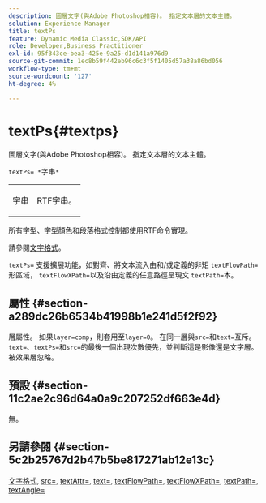 ```yaml
---
description: 圖層文字(與Adobe Photoshop相容)。 指定文本層的文本主體。
solution: Experience Manager
title: textPs
feature: Dynamic Media Classic,SDK/API
role: Developer,Business Practitioner
exl-id: 95f343ce-bea3-425e-9a25-d1d141a976d9
source-git-commit: 1ec8b59f442eb96c6c3f5f1405d57a38a86bd056
workflow-type: tm+mt
source-wordcount: '127'
ht-degree: 4%

---
```


# textPs{#textps}

圖層文字(與Adobe Photoshop相容)。 指定文本層的文本主體。

`textPs= *`字串`*`

<table id="simpletable_4E2D08FD4EEC4EDC9EFE9F6F2E22DB0C"> 
 <tr class="strow"> 
  <td class="stentry"> <p><span class="codeph"><span class="varname"> 字串</span> </span> </p> </td> 
  <td class="stentry"> <p>RTF字串。 </p></td> 
 </tr> 
</table>

所有字型、字型顏色和段落格式控制都使用RTF命令實現。

請參閱[文字格式](../../../../../is-api/http-ref/image-serving-api-ref/c-http-protocol-reference/c-text-formatting/c-text-formatting.md#concept-0d3136db7f6f49668274541cd4b6364c)。

`textPs=` 支援擴展功能，如對齊、將文本流入由和/或定義的非矩 `textFlowPath=` 形區域， `textFlowXPath=`以及沿由定義的任意路徑呈現文 `textPath=`本。

## 屬性 {#section-a289dc26b6534b41998b1e241d5f2f92}

層屬性。 如果`layer=comp`，則套用至`layer=0`。 在同一層與`src=`和`text=`互斥。 `text=`、`textPs=`和`src=`的最後一個出現次數優先，並判斷這是影像還是文字層。 被效果層忽略。

## 預設 {#section-11c2ae2c96d64a0a9c207252df663e4d}

無。

## 另請參閱 {#section-5c2b25767d2b47b5be817271ab12e13c}

[文字格式](../../../../../is-api/http-ref/image-serving-api-ref/c-http-protocol-reference/c-text-formatting/c-text-formatting.md#concept-0d3136db7f6f49668274541cd4b6364c),  [src=](../../../../../is-api/http-ref/image-serving-api-ref/c-http-protocol-reference/c-command-reference/r-src.md#reference-f6506637778c4c69bf106a7924a91ab1),  [textAttr=](../../../../../is-api/http-ref/image-serving-api-ref/c-http-protocol-reference/c-command-reference/r-textattr.md#reference-ff00484fa3244286abeff34911f7ec0d),  [text=](../../../../../is-api/http-ref/image-serving-api-ref/c-http-protocol-reference/c-command-reference/r-text.md#reference-84634052e48548539a1ef63cbe41f22f),  [textFlowPath=](../../../../../is-api/http-ref/image-serving-api-ref/c-http-protocol-reference/c-command-reference/r-textflowpath.md#reference-0b8d9493d71342f0b6a64a6d221584ef),  [textFlowXPath=](../../../../../is-api/http-ref/image-serving-api-ref/c-http-protocol-reference/c-command-reference/r-textflowxpath.md#reference-c55d4e41a28f40aca6a24ca218c28542),  [textPath=](../../../../../is-api/http-ref/image-serving-api-ref/c-http-protocol-reference/c-command-reference/r-textpath.md#reference-b09cc0902dff4725bdb54d5da4076ccd),  [textAngle=](../../../../../is-api/http-ref/image-serving-api-ref/c-http-protocol-reference/c-command-reference/r-textangle.md#reference-447f624c0e764d0cb5c75846d1b44d15)

